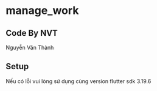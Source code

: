 # manage_work

## Code By NVT
Nguyễn Văn Thành

## Setup
Nếu có lỗi vui lòng sử dụng cùng version flutter sdk 3.19.6
